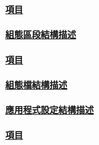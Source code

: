 # [<linkedConfiguration> 項目](linkedconfiguration-element.md)
# [組態區段結構描述](configuration-sections-schema.md)
# [<assemblyBinding> 項目](assemblybinding-element-for-configuration.md)
# [組態檔結構描述](index.md)
# [應用程式設定結構描述](application-settings-schema.md)
# [<configuration> 項目](configuration-element.md)
